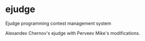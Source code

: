 # ejudge
Ejudge programming contest management system

Alexandex Chernov's ejudge with Perveev Mike's modifications.
